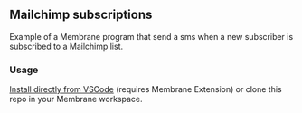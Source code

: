 ## Mailchimp subscriptions

Example of a Membrane program that send a sms when a new subscriber is subscribed to a Mailchimp list.

### Usage

[Install directly from VSCode](vscode://membrane.membrane/directory/example-mailchimp-subscriber-alert) (requires Membrane Extension) or clone this repo in your Membrane workspace.
